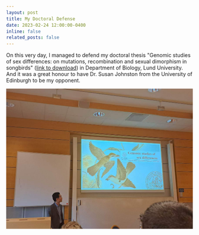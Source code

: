 ```yaml
---
layout: post
title: My Doctoral Defense
date: 2023-02-24 12:00:00-0400
inline: false
related_posts: false
---
```


On this very day, I managed to defend my doctoral thesis "Genomic studies of sex differences: on mutations, recombination and sexual dimorphism in songbirds" (<a href="https://lucris.lub.lu.se/ws/portalfiles/portal/135159563/Thesis_Hongkai_Zhang_without_papers.pdf">link to download</a>) in Department of Biology, Lund University. And it was a great honour to have Dr. Susan Johnston from the University of Edinburgh to be my opponent.

![](https://github.com/HKyleZhang/hkylezhang.github.io/blob/main/assets/img/thesis_defense_1.jpg)
